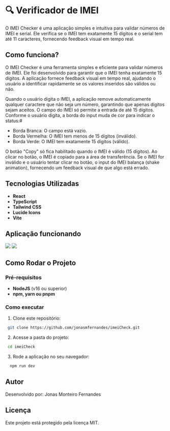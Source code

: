 # 🔍 Verificador de IMEI

O IMEI Checker é uma aplicação simples e intuitiva para validar números de IMEI e serial. Ele verifica se o IMEI tem exatamente 15 dígitos e o serial tem até 11 caracteres, fornecendo feedback visual em tempo real.

## Como funciona?

O IMEI Checker é uma ferramenta simples e eficiente para validar números de IMEI. Ele foi desenvolvido para garantir que o IMEI tenha exatamente 15 dígitos. A aplicação fornece feedback visual em tempo real, ajudando o usuário a identificar rapidamente se os valores inseridos são válidos ou não.

Quando o usuário digita o IMEI, a aplicação remove automaticamente qualquer caractere que não seja um número, garantindo que apenas dígitos sejam aceitos. O campo do IMEI só permite a entrada de até 15 dígitos. Conforme o usuário digita, a borda do input muda de cor para indicar o status:#

- Borda Branca: O campo está vazio.
- Borda Vermelha: O IMEI tem menos de 15 dígitos (inválido).
- Borda Verde: O IMEI tem exatamente 15 dígitos (válido).

O botão "Copy" só fica habilitado quando o IMEI é válido (15 dígitos). Ao clicar no botão, o IMEI é copiado para a área de transferência. Se o IMEI for inválido e o usuário tentar clicar no botão, o input do IMEI balança (shake animation), fornecendo um feedback visual de que algo está errado.

## Tecnologias Utilizadas
- **React**
- **TypeScript**
- **Tailwind CSS**
- **Lucide Icons**
- **Vite**

  
## Aplicação funcionando

<img src="imeiCheck/src/assets/correctValidation.png">
<img src="imeiCheck/src/assets/errorValidation.png">

## Como Rodar o Projeto

### Pré-requisitos
- **NodeJS** (v16 ou superior)
- **npm, yarn ou pnpm** 

### Como executar
1. Clone este repositório:
  ```bash
   git clone https://github.com/jonasmfernandes/imeiCheck.git
  ```
2. Acesse a pasta do projeto:
  ```bash
   cd imeiCheck
  ```
3. Rode a aplicação no seu navegador:
```bash
  npm run dev
```

## Autor 
Desenvolvido por: Jonas Monteiro Fernandes

## Licença
Este projeto está protegido pela licença MIT.